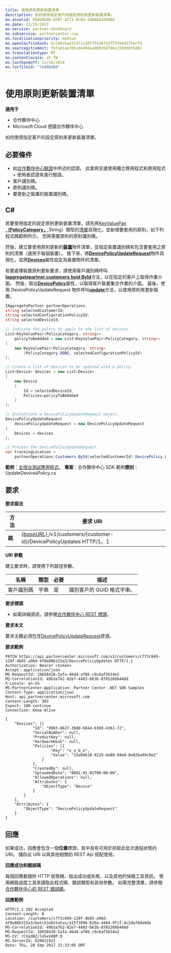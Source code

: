 ```yaml
---
title: 使用原則更新裝置清單
description: 如何使用指定客戶的設定原則來更新裝置清單。
ms.assetid: D68DAE8B-EFBC-4C71-8CB4-3ADA8D45DDBA
ms.date: 12/15/2017
ms.service: partner-dashboard
ms.subservice: partnercenter-csp
ms.localizationpriority: medium
ms.openlocfilehash: bcc89cbab22371cddf374367a3753fe6d137ec59
ms.sourcegitcommit: fbfad1ae706c8e4bdae080e5d79bc158d6b55d02
ms.translationtype: MT
ms.contentlocale: zh-TW
ms.lasthandoff: 11/26/2019
ms.locfileid: "74486408"
---
```

# <a name="update-a-list-of-devices-with-a-policy"></a>使用原則更新裝置清單


**適用于**

- 合作夥伴中心
- Microsoft Cloud 德國合作夥伴中心

如何使用指定客戶的設定原則來更新裝置清單。

## <a name="span-idprerequisitesspan-idprerequisitesspan-idprerequisitesprerequisites"></a><span id="Prerequisites"/><span id="prerequisites"/><span id="PREREQUISITES"/>必要條件


- 如[合作夥伴中心驗證](partner-center-authentication.md)中所述的認證。 此案例支援使用獨立應用程式和應用程式 + 使用者認證來進行驗證。
- 客戶識別碼。
- 原則識別碼。
- 要更新之裝置的裝置識別碼。

## <a name="span-idc_span-idc_c"></a><span id="C_"/><span id="c_"/>C#


若要使用指定的設定原則更新裝置清單，請先將[KeyValuePair](https://docs.microsoft.com/dotnet/api/system.collections.generic.keyvaluepair-2)[ **（PolicyCategory，** ](https://docs.microsoft.com/dotnet/api/microsoft.store.partnercenter.models.devicesdeployment.policycategory)String）類型的[清單](https://docs.microsoft.com/dotnet/api/system.collections.generic.list-1)具現化，並新增要套用的原則，如下列程式碼範例所示。 您將需要原則的原則識別碼。

然後，建立要使用原則更新的[**裝置**](https://docs.microsoft.com/dotnet/api/microsoft.store.partnercenter.models.devicesdeployment.device)物件清單，並指定裝置識別碼和包含要套用之原則的清單（適用于每個裝置）。 接下來，將[**DevicePolicyUpdateRequest**](https://docs.microsoft.com/dotnet/api/microsoft.store.partnercenter.models.devicesdeployment.devicepolicyupdaterequest)物件具現化，並將[**Devices**](https://docs.microsoft.com/dotnet/api/microsoft.store.partnercenter.models.devicesdeployment.devicebatchcreationrequest.devices)屬性設定為裝置物件的清單。

若要處理裝置原則更新要求，請使用客戶識別碼呼叫[**Iaggregatepartner.customers.byid ById**](https://docs.microsoft.com/dotnet/api/microsoft.store.partnercenter.customers.icustomercollection.byid)方法，以在指定的客戶上取得作業介面。 然後，取出[**DevicePolicy**](https://docs.microsoft.com/dotnet/api/microsoft.store.partnercenter.customers.icustomer.devicepolicy)屬性，以取得客戶裝置集合作業的介面。 最後，使用 DevicePolicyUpdateRequest 物件呼叫[**update**](https://docs.microsoft.com/dotnet/api/microsoft.store.partnercenter.devicesdeployment.icustomerdevicecollection.update)方法，以使用原則來更新裝置。

``` csharp
IAggregatePartner partnerOperations;
string selectedCustomerId;
string selectedConfigurationPolicyId; 
string selectedDeviceId;

// Indicate the policy to apply to the list of devices. 
List<KeyValuePair<PolicyCategory, string>> 
    policyToBeAdded = new List<KeyValuePair<PolicyCategory, string>>
{
    new KeyValuePair<PolicyCategory, string>
        (PolicyCategory.OOBE, selectedConfigurationPolicyId)
};

// Create a list of devices to be updated with a policy.
List<Device> devices = new List<Device>
{
    new Device
    {
        Id = selectedDeviceId,
        Policies=policyToBeAdded
    }
};

// Instantiate a DevicePolicyUpdateRequest object.
DevicePolicyUpdateRequest 
    devicePolicyUpdateRequest = new DevicePolicyUpdateRequest
{
    Devices = devices             
};

// Process the DevicePolicyUpdateRequest.
var trackingLocation = 
    partnerOperations.Customers.ById(selectedCustomerId).DevicePolicy.Update(devicePolicyUpdateRequest);
```

**範例**：[主控台測試應用程式](console-test-app.md)。 **專案**：合作夥伴中心 SDK 範例**類別**： UpdateDevicesPolicy.cs

## <a name="span-idrequestspan-idrequestspan-idrequestrequest"></a><span id="Request"/><span id="request"/><span id="REQUEST"/>要求


**要求語法**

| 方法    | 要求 URI                                                                                         |
|-----------|-----------------------------------------------------------------------------------------------------|
| **跳** | [ *{baseURL}* ](partner-center-rest-urls.md)/v1/customers/{customer-id}/DevicePolicyUpdates HTTP/1。1 |

 

**URI 參數**

建立要求時，請使用下列路徑參數。

| 名稱        | 類型   | 必要 | 描述                                           |
|-------------|--------|----------|-------------------------------------------------------|
| 客戶識別碼 | 字串 | 是      | 識別客戶的 GUID 格式字串。 |

 

**要求標頭**

- 如需詳細資訊，請參閱[合作夥伴中心 REST 標頭](headers.md)。

**要求本文**

要求主體必須包含[DevicePolicyUpdateRequest](device-deployment-resources.md#devicepolicyupdaterequest)資源。

**要求範例**

```http
PATCH https://api.partnercenter.microsoft.com/v1/customers/c7f3c849-129f-4b85-a96d-4f8e88b315a3/DevicePolicyUpdates HTTP/1.1
Authorization: Bearer <token>
Accept: application/json
MS-RequestId: 1b658428-5afa-46d4-af86-c9c6af5634e2
MS-CorrelationId: 49b1e7b2-82e7-4403-b63b-8765269b448d
X-Locale: en-US
MS-PartnerCenter-Application: Partner Center .NET SDK Samples
Content-Type: application/json
Host: api.partnercenter.microsoft.com
Content-Length: 363
Expect: 100-continue
Connection: Keep-Alive

{
    "Devices": [{
            "Id": "9993-8627-3608-6844-6369-4361-72",
            "SerialNumber": null,
            "ProductKey": null,
            "HardwareHash": null,
            "Policies": [{
                    "Key": "o_o_b_e",
                    "Value": "15a04610-9229-4e80-94e0-0e826a09c9e2"
                }
            ],
            "CreatedBy": null,
            "UploadedDate": "0001-01-01T00:00:00",
            "AllowedOperations": null,
            "Attributes": {
                "ObjectType": "Device"
            }
        }
    ],
    "Attributes": {
        "ObjectType": "DevicePolicyUpdateRequest"
    }
}
```

## <a name="span-idresponsespan-idresponsespan-idresponseresponse"></a><span id="Response"/><span id="response"/><span id="RESPONSE"/>回應


如果成功，回應會包含一個**位置**標頭，其中具有可用於抓取此批次進程狀態的 URI。 儲存此 URI 以與其他相關的 REST Api 搭配使用。

**回應成功和錯誤碼**

每個回應都隨附 HTTP 狀態碼，指出成功或失敗，以及其他的偵錯工具資訊。 使用網路追蹤工具來讀取此程式碼、錯誤類型和其他參數。 如需完整清單，請參閱[合作夥伴中心的 REST 錯誤碼](error-codes.md)。

**回應範例**

```http
HTTP/1.1 202 Accepted
Content-Length: 0
Location: /customers/c7f3c849-129f-4b85-a96d-4f8e88b315a3/batchJobStatus/a15f3996-620a-4404-9f1f-4c2de78de0de
MS-CorrelationId: 49b1e7b2-82e7-4403-b63b-8765269b448d
MS-RequestId: 1b658428-5afa-46d4-af86-c9c6af5634e2
MS-CV: rCXyd8Z/lUSxUd0P.0
MS-ServerId: 020021921
Date: Thu, 28 Sep 2017 21:33:05 GMT
```

 

 




